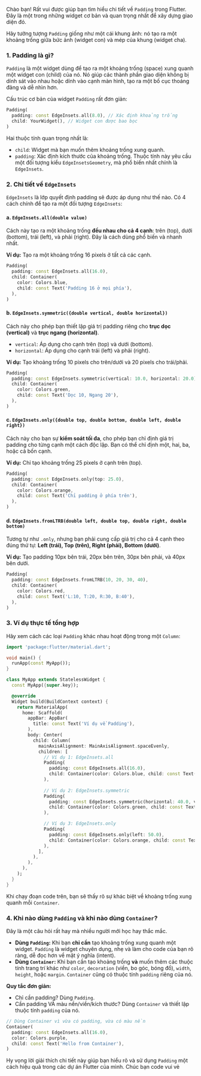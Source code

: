 Chào bạn! Rất vui được giúp bạn tìm hiểu chi tiết về `Padding` trong Flutter. Đây là một trong những widget cơ bản và quan trọng nhất để xây dựng giao diện đó.

Hãy tưởng tượng `Padding` giống như một cái khung ảnh: nó tạo ra một khoảng trống giữa bức ảnh (widget con) và mép của khung (widget cha).

### 1. Padding là gì?

`Padding` là một widget dùng để tạo ra một khoảng trống (space) xung quanh một widget con (child) của nó. Nó giúp các thành phần giao diện không bị dính sát vào nhau hoặc dính vào cạnh màn hình, tạo ra một bố cục thoáng đãng và dễ nhìn hơn.

Cấu trúc cơ bản của widget `Padding` rất đơn giản:

```dart
Padding(
  padding: const EdgeInsets.all(8.0), // Xác định khoảng trống
  child: YourWidget(), // Widget con được bao bọc
)
```

Hai thuộc tính quan trọng nhất là:
*   `child`: Widget mà bạn muốn thêm khoảng trống xung quanh.
*   `padding`: Xác định kích thước của khoảng trống. Thuộc tính này yêu cầu một đối tượng kiểu `EdgeInsetsGeometry`, mà phổ biến nhất chính là `EdgeInsets`.

### 2. Chi tiết về `EdgeInsets`

`EdgeInsets` là lớp quyết định padding sẽ được áp dụng như thế nào. Có 4 cách chính để tạo ra một đối tượng `EdgeInsets`:

#### a. `EdgeInsets.all(double value)`

Cách này tạo ra một khoảng trống **đều nhau cho cả 4 cạnh**: trên (top), dưới (bottom), trái (left), và phải (right). Đây là cách dùng phổ biến và nhanh nhất.

**Ví dụ:** Tạo ra một khoảng trống 16 pixels ở tất cả các cạnh.

```dart
Padding(
  padding: const EdgeInsets.all(16.0),
  child: Container(
    color: Colors.blue,
    child: const Text('Padding 16 ở mọi phía'),
  ),
)
```

#### b. `EdgeInsets.symmetric({double vertical, double horizontal})`

Cách này cho phép bạn thiết lập giá trị padding riêng cho **trục dọc (vertical)** và **trục ngang (horizontal)**.
*   `vertical`: Áp dụng cho cạnh trên (top) và dưới (bottom).
*   `horizontal`: Áp dụng cho cạnh trái (left) và phải (right).

**Ví dụ:** Tạo khoảng trống 10 pixels cho trên/dưới và 20 pixels cho trái/phải.

```dart
Padding(
  padding: const EdgeInsets.symmetric(vertical: 10.0, horizontal: 20.0),
  child: Container(
    color: Colors.green,
    child: const Text('Dọc 10, Ngang 20'),
  ),
)
```

#### c. `EdgeInsets.only({double top, double bottom, double left, double right})`

Cách này cho bạn sự **kiểm soát tối đa**, cho phép bạn chỉ định giá trị padding cho từng cạnh một cách độc lập. Bạn có thể chỉ định một, hai, ba, hoặc cả bốn cạnh.

**Ví dụ:** Chỉ tạo khoảng trống 25 pixels ở cạnh trên (top).

```dart
Padding(
  padding: const EdgeInsets.only(top: 25.0),
  child: Container(
    color: Colors.orange,
    child: const Text('Chỉ padding ở phía trên'),
  ),
)
```

#### d. `EdgeInsets.fromLTRB(double left, double top, double right, double bottom)`

Tương tự như `.only`, nhưng bạn phải cung cấp giá trị cho cả 4 cạnh theo đúng thứ tự: **Left (trái), Top (trên), Right (phải), Bottom (dưới)**.

**Ví dụ:** Tạo padding 10px bên trái, 20px bên trên, 30px bên phải, và 40px bên dưới.

```dart
Padding(
  padding: const EdgeInsets.fromLTRB(10, 20, 30, 40),
  child: Container(
    color: Colors.red,
    child: const Text('L:10, T:20, R:30, B:40'),
  ),
)
```

### 3. Ví dụ thực tế tổng hợp

Hãy xem cách các loại `Padding` khác nhau hoạt động trong một `Column`:

```dart
import 'package:flutter/material.dart';

void main() {
  runApp(const MyApp());
}

class MyApp extends StatelessWidget {
  const MyApp({super.key});

  @override
  Widget build(BuildContext context) {
    return MaterialApp(
      home: Scaffold(
        appBar: AppBar(
          title: const Text('Ví dụ về Padding'),
        ),
        body: Center(
          child: Column(
            mainAxisAlignment: MainAxisAlignment.spaceEvenly,
            children: [
              // Ví dụ 1: EdgeInsets.all
              Padding(
                padding: const EdgeInsets.all(16.0),
                child: Container(color: Colors.blue, child: const Text('Padding.all(16.0)')),
              ),
              
              // Ví dụ 2: EdgeInsets.symmetric
              Padding(
                padding: const EdgeInsets.symmetric(horizontal: 40.0, vertical: 10.0),
                child: Container(color: Colors.green, child: const Text('Padding.symmetric')),
              ),

              // Ví dụ 3: EdgeInsets.only
              Padding(
                padding: const EdgeInsets.only(left: 50.0),
                child: Container(color: Colors.orange, child: const Text('Padding.only(left: 50.0)')),
              ),
            ],
          ),
        ),
      ),
    );
  }
}
```
Khi chạy đoạn code trên, bạn sẽ thấy rõ sự khác biệt về khoảng trống xung quanh mỗi `Container`.

### 4. Khi nào dùng `Padding` và khi nào dùng `Container`?

Đây là một câu hỏi rất hay mà nhiều người mới học hay thắc mắc.
*   **Dùng `Padding`:** Khi bạn **chỉ cần** tạo khoảng trống xung quanh một widget. `Padding` là widget chuyên dụng, nhẹ và làm cho code của bạn rõ ràng, dễ đọc hơn về mặt ý nghĩa (intent).
*   **Dùng `Container`:** Khi bạn cần tạo khoảng trống **và** muốn thêm các thuộc tính trang trí khác như `color`, `decoration` (viền, bo góc, bóng đổ), `width`, `height`, hoặc `margin`. `Container` cũng có thuộc tính `padding` riêng của nó.

**Quy tắc đơn giản:**
*   Chỉ cần padding? Dùng `Padding`.
*   Cần padding VÀ màu nền/viền/kích thước? Dùng `Container` và thiết lập thuộc tính `padding` của nó.

```dart
// Dùng Container vì vừa có padding, vừa có màu nền
Container(
  padding: const EdgeInsets.all(16.0),
  color: Colors.purple,
  child: const Text('Hello from Container'),
)
```

Hy vọng lời giải thích chi tiết này giúp bạn hiểu rõ và sử dụng `Padding` một cách hiệu quả trong các dự án Flutter của mình. Chúc bạn code vui vẻ
